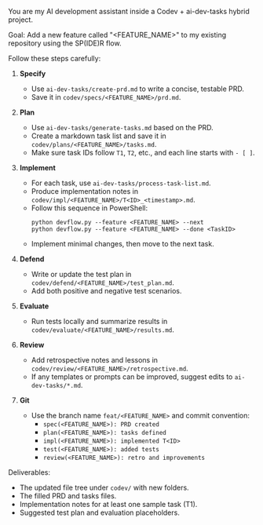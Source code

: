 You are my AI development assistant inside a Codev + ai-dev-tasks hybrid project.

Goal:
Add a new feature called "<FEATURE_NAME>" to my existing repository using the SP(IDE)R flow.

Follow these steps carefully:

1. **Specify**
   - Use `ai-dev-tasks/create-prd.md` to write a concise, testable PRD.
   - Save it in `codev/specs/<FEATURE_NAME>/prd.md`.

2. **Plan**
   - Use `ai-dev-tasks/generate-tasks.md` based on the PRD.
   - Create a markdown task list and save it in `codev/plans/<FEATURE_NAME>/tasks.md`.
   - Make sure task IDs follow `T1`, `T2`, etc., and each line starts with `- [ ]`.

3. **Implement**
   - For each task, use `ai-dev-tasks/process-task-list.md`.
   - Produce implementation notes in `codev/impl/<FEATURE_NAME>/T<ID>_<timestamp>.md`.
   - Follow this sequence in PowerShell:
     ```
     python devflow.py --feature <FEATURE_NAME> --next
     python devflow.py --feature <FEATURE_NAME> --done <TaskID>
     ```
   - Implement minimal changes, then move to the next task.

4. **Defend**
   - Write or update the test plan in `codev/defend/<FEATURE_NAME>/test_plan.md`.
   - Add both positive and negative test scenarios.

5. **Evaluate**
   - Run tests locally and summarize results in `codev/evaluate/<FEATURE_NAME>/results.md`.

6. **Review**
   - Add retrospective notes and lessons in `codev/review/<FEATURE_NAME>/retrospective.md`.
   - If any templates or prompts can be improved, suggest edits to `ai-dev-tasks/*.md`.

7. **Git**
   - Use the branch name `feat/<FEATURE_NAME>` and commit convention:
     - `spec(<FEATURE_NAME>): PRD created`
     - `plan(<FEATURE_NAME>): tasks defined`
     - `impl(<FEATURE_NAME>): implemented T<ID>`
     - `test(<FEATURE_NAME>): added tests`
     - `review(<FEATURE_NAME>): retro and improvements`

Deliverables:
- The updated file tree under `codev/` with new folders.
- The filled PRD and tasks files.
- Implementation notes for at least one sample task (T1).
- Suggested test plan and evaluation placeholders.
